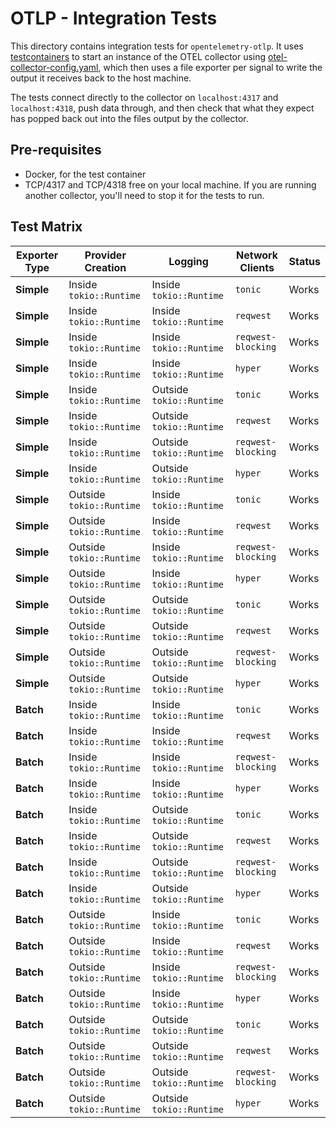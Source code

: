 # OTLP - Integration Tests

This directory contains integration tests for `opentelemetry-otlp`. It uses
[testcontainers](https://testcontainers.com/) to start an instance of the OTEL
collector using [otel-collector-config.yaml](otel-collector-config.yaml), which
then uses a file exporter per signal to write the output it receives back to the
host machine.

The tests connect directly to the collector on `localhost:4317` and
`localhost:4318`, push data through, and then check that what they expect has
popped back out into the files output by the collector.

## Pre-requisites

* Docker, for the test container
* TCP/4317 and TCP/4318 free on your local machine. If you are running another
  collector, you'll need to stop it for the tests to run.

## Test Matrix

| **Exporter Type**   | **Provider Creation**     | **Logging**           | **Network Clients**        | **Status** |
|----------------------|---------------------------|------------------------|----------------------------|------------|
| **Simple**           | Inside `tokio::Runtime`  | Inside `tokio::Runtime` | `tonic`                    | Works      |
| **Simple**           | Inside `tokio::Runtime`  | Inside `tokio::Runtime` | `reqwest`                  | Works      |
| **Simple**           | Inside `tokio::Runtime`  | Inside `tokio::Runtime` | `reqwest-blocking`         | Works      |
| **Simple**           | Inside `tokio::Runtime`  | Inside `tokio::Runtime` | `hyper`                    | Works      |
| **Simple**           | Inside `tokio::Runtime`  | Outside `tokio::Runtime` | `tonic`                   | Works      |
| **Simple**           | Inside `tokio::Runtime`  | Outside `tokio::Runtime` | `reqwest`                 | Works      |
| **Simple**           | Inside `tokio::Runtime`  | Outside `tokio::Runtime` | `reqwest-blocking`        | Works      |
| **Simple**           | Inside `tokio::Runtime`  | Outside `tokio::Runtime` | `hyper`                   | Works      |
| **Simple**           | Outside `tokio::Runtime` | Inside `tokio::Runtime` | `tonic`                   | Works      |
| **Simple**           | Outside `tokio::Runtime` | Inside `tokio::Runtime` | `reqwest`                 | Works      |
| **Simple**           | Outside `tokio::Runtime` | Inside `tokio::Runtime` | `reqwest-blocking`        | Works      |
| **Simple**           | Outside `tokio::Runtime` | Inside `tokio::Runtime` | `hyper`                   | Works      |
| **Simple**           | Outside `tokio::Runtime` | Outside `tokio::Runtime` | `tonic`                  | Works      |
| **Simple**           | Outside `tokio::Runtime` | Outside `tokio::Runtime` | `reqwest`                | Works      |
| **Simple**           | Outside `tokio::Runtime` | Outside `tokio::Runtime` | `reqwest-blocking`       | Works      |
| **Simple**           | Outside `tokio::Runtime` | Outside `tokio::Runtime` | `hyper`                  | Works      |
| **Batch**            | Inside `tokio::Runtime`  | Inside `tokio::Runtime` | `tonic`                   | Works      |
| **Batch**            | Inside `tokio::Runtime`  | Inside `tokio::Runtime` | `reqwest`                 | Works      |
| **Batch**            | Inside `tokio::Runtime`  | Inside `tokio::Runtime` | `reqwest-blocking`        | Works      |
| **Batch**            | Inside `tokio::Runtime`  | Inside `tokio::Runtime` | `hyper`                   | Works      |
| **Batch**            | Inside `tokio::Runtime`  | Outside `tokio::Runtime` | `tonic`                  | Works      |
| **Batch**            | Inside `tokio::Runtime`  | Outside `tokio::Runtime` | `reqwest`                | Works      |
| **Batch**            | Inside `tokio::Runtime`  | Outside `tokio::Runtime` | `reqwest-blocking`       | Works      |
| **Batch**            | Inside `tokio::Runtime`  | Outside `tokio::Runtime` | `hyper`                  | Works      |
| **Batch**            | Outside `tokio::Runtime` | Inside `tokio::Runtime` | `tonic`                  | Works      |
| **Batch**            | Outside `tokio::Runtime` | Inside `tokio::Runtime` | `reqwest`                | Works      |
| **Batch**            | Outside `tokio::Runtime` | Inside `tokio::Runtime` | `reqwest-blocking`       | Works      |
| **Batch**            | Outside `tokio::Runtime` | Inside `tokio::Runtime` | `hyper`                  | Works      |
| **Batch**            | Outside `tokio::Runtime` | Outside `tokio::Runtime` | `tonic`                 | Works      |
| **Batch**            | Outside `tokio::Runtime` | Outside `tokio::Runtime` | `reqwest`               | Works      |
| **Batch**            | Outside `tokio::Runtime` | Outside `tokio::Runtime` | `reqwest-blocking`      | Works      |
| **Batch**            | Outside `tokio::Runtime` | Outside `tokio::Runtime` | `hyper`                 | Works      |


